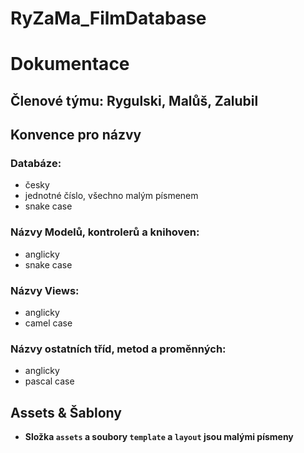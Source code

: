 # RyZaMa_FilmDatabase

# Dokumentace 
## Členové týmu: Rygulski, Malůš, Zalubil
## Konvence pro názvy
### Databáze: 
* česky
* jednotné číslo, všechno malým písmenem
* snake case
### Názvy Modelů, kontrolerů a knihoven:
* anglicky
* snake case
### Názvy Views:
* anglicky
* camel case 
### Názvy ostatních tříd, metod a proměnných:
* anglicky
* pascal case 
##  Assets & Šablony
- **Složka `assets` a soubory `template` a `layout` jsou malými písmeny**
